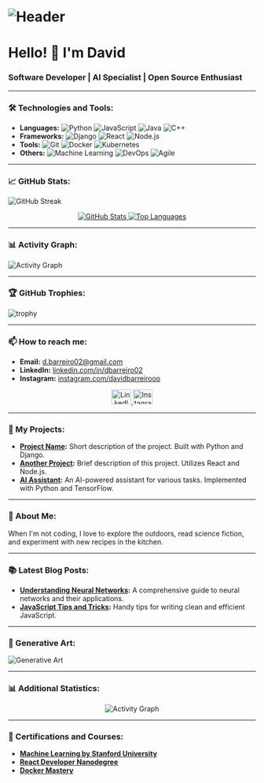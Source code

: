 # ![Header](https://raw.githubusercontent.com/devidbarreiro/devidbarreiro/master/assets/header.png)

# Hello! 👋 I'm David

### Software Developer | AI Specialist | Open Source Enthusiast

---

### 🛠️ Technologies and Tools:
- **Languages:** ![Python](https://img.shields.io/badge/-Python-333333?style=flat&logo=python) ![JavaScript](https://img.shields.io/badge/-JavaScript-333333?style=flat&logo=javascript) ![Java](https://img.shields.io/badge/-Java-333333?style=flat&logo=java) ![C++](https://img.shields.io/badge/-C++-333333?style=flat&logo=cplusplus)
- **Frameworks:** ![Django](https://img.shields.io/badge/-Django-333333?style=flat&logo=django) ![React](https://img.shields.io/badge/-React-333333?style=flat&logo=react) ![Node.js](https://img.shields.io/badge/-Node.js-333333?style=flat&logo=node.js)
- **Tools:** ![Git](https://img.shields.io/badge/-Git-333333?style=flat&logo=git) ![Docker](https://img.shields.io/badge/-Docker-333333?style=flat&logo=docker) ![Kubernetes](https://img.shields.io/badge/-Kubernetes-333333?style=flat&logo=kubernetes)
- **Others:** ![Machine Learning](https://img.shields.io/badge/-Machine%20Learning-333333?style=flat&logo=tensorflow) ![DevOps](https://img.shields.io/badge/-DevOps-333333?style=flat&logo=devops) ![Agile](https://img.shields.io/badge/-Agile-333333?style=flat&logo=agile)

---

### 📈 GitHub Stats:
![GitHub Streak](https://github-readme-streak-stats.herokuapp.com/?user=devidbarreiro&theme=radical&hide_border=true&background=00000000)
<div align="center">
  
  <a href="https://github.com/devidbarreiro">
    <img src="https://github-readme-stats.vercel.app/api?username=devidbarreiro&show_icons=true&theme=radical&hide_border=true" alt="GitHub Stats" />
  </a>
  <a href="https://github.com/devidbarreiro">
    <img src="https://github-readme-stats.vercel.app/api/top-langs/?username=devidbarreiro&layout=compact&theme=radical&hide_border=true" alt="Top Languages" />
  </a>
</div>


---

### 📊 Activity Graph:

![Activity Graph](https://github-readme-activity-graph.cyclic.app/graph?username=devidbarreiro&theme=react-dark&hide_border=true)

---

### 🏆 GitHub Trophies:

![trophy](https://github-profile-trophy.vercel.app/?username=devidbarreiro&theme=radical&no-bg=true&no-frame=true&margin-w=15)

---



### 📫 How to reach me:
- **Email:** [d.barreiro02@gmail.com](mailto:d.barreiro02@gmail.com)
- **LinkedIn:** [linkedin.com/in/dbarreiro02](https://linkedin.com/in/dbarreiro02)
- **Instagram:** [instagram.com/davidbarreirooo](https://instagram.com/davidbarreirooo)

<p align="center">
  <a href="https://linkedin.com/in/dbarreiro02" target="_blank">
    <img src="https://cdn.jsdelivr.net/npm/simple-icons@v5/icons/linkedin.svg" alt="LinkedIn" height="30" width="40" />
  </a>
  <a href="https://instagram.com/davidbarreirooo" target="_blank">
    <img src="https://cdn.jsdelivr.net/npm/simple-icons@v5/icons/instagram.svg" alt="Instagram" height="30" width="40" />
  </a>
</p>

---

### 🔧 My Projects:
- **[Project Name](https://github.com/devidbarreiro/project-name):** Short description of the project. Built with Python and Django.
- **[Another Project](https://github.com/devidbarreiro/another-project):** Brief description of this project. Utilizes React and Node.js.
- **[AI Assistant](https://github.com/devidbarreiro/ai-assistant):** An AI-powered assistant for various tasks. Implemented with Python and TensorFlow.

---

### 🌱 About Me:
When I'm not coding, I love to explore the outdoors, read science fiction, and experiment with new recipes in the kitchen.

---

### 📚 Latest Blog Posts:
- **[Understanding Neural Networks](https://your-blog.com/neural-networks):** A comprehensive guide to neural networks and their applications.
- **[JavaScript Tips and Tricks](https://your-blog.com/js-tips):** Handy tips for writing clean and efficient JavaScript.

---

### 🎨 Generative Art:
![Generative Art](https://api.lorem.space/image/art?w=400&h=200)

---

### 📊 Additional Statistics:

<div align="center">
  <img src="https://github-readme-activity-graph.cyclic.app/graph?username=devidbarreiro&theme=react-dark&hide_border=true" alt="Activity Graph" />
</div>

---

### 🏅 Certifications and Courses:
- **[Machine Learning by Stanford University](https://www.coursera.org/learn/machine-learning)**
- **[React Developer Nanodegree](https://www.udacity.com/course/react-nanodegree--nd019)**
- **[Docker Mastery](https://www.udemy.com/course/docker-mastery/)**
